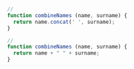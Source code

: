 






```js
//  
function combineNames (name, surname) {
  return name.concat(' ', surname);
}
```

```js
//
function combineNames (name, surname) {
  return name + " " + surname;
}
```


























